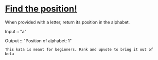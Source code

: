 # [Find the position!](https://www.codewars.com/kata/find-the-position "https://www.codewars.com/kata/5808e2006b65bff35500008f")

When provided with a letter, return its position in the alphabet.

Input :: "a"

Output :: "Position of alphabet: 1"

`This kata is meant for beginners. Rank and upvote to bring it out of beta`
